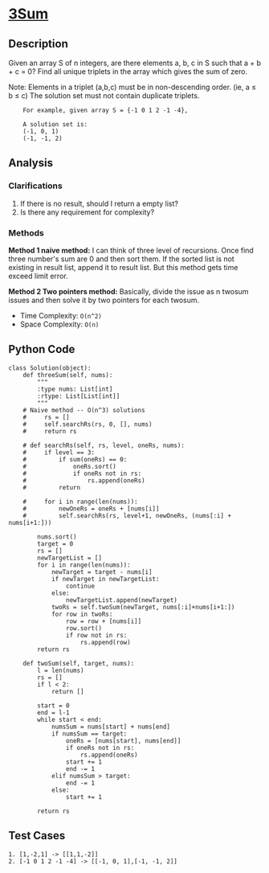# [3Sum](https://leetcode.com/problems/3sum/)

## Description
Given an array S of n integers, are there elements a, b, c in S such that a + b + c = 0? Find all unique triplets in the array which gives the sum of zero.

Note:
Elements in a triplet (a,b,c) must be in non-descending order. (ie, a ≤ b ≤ c)
The solution set must not contain duplicate triplets.

~~~
    For example, given array S = {-1 0 1 2 -1 -4},

    A solution set is:
    (-1, 0, 1)
    (-1, -1, 2)
~~~
## Analysis
### Clarifications
1. If there is no result, should I return a empty list?
2. Is there any requirement for complexity?

### Methods
**Method 1 naive method:** I can think of three level of recursions. Once find three number's sum are 0 and then sort them. If the sorted list is not existing in result list, append it to result list. But this method gets time exceed limit error.

**Method 2 Two pointers method:** Basically, divide the issue as n twosum issues and then solve it by two pointers for each twosum.

* Time Complexity: `O(n^2)`
* Space Complexity: `O(n)`

## Python Code
~~~
class Solution(object):
    def threeSum(self, nums):
        """
        :type nums: List[int]
        :rtype: List[List[int]]
        """
    # Naive method -- O(n^3) solutions
    #     rs = []
    #     self.searchRs(rs, 0, [], nums)
    #     return rs
    
    # def searchRs(self, rs, level, oneRs, nums):
    #     if level == 3:
    #         if sum(oneRs) == 0:
    #             oneRs.sort()
    #             if oneRs not in rs:
    #                 rs.append(oneRs)
    #         return

    #     for i in range(len(nums)):
    #         newOneRs = oneRs + [nums[i]]
    #         self.searchRs(rs, level+1, newOneRs, (nums[:i] + nums[i+1:]))
    
        nums.sort()
        target = 0
        rs = []
        newTargetList = []
        for i in range(len(nums)):
            newTarget = target - nums[i]
            if newTarget in newTargetList:
                continue
            else:
                newTargetList.append(newTarget)
            twoRs = self.twoSum(newTarget, nums[:i]+nums[i+1:])
            for row in twoRs:
                row = row + [nums[i]]
                row.sort()
                if row not in rs:
                    rs.append(row)
        return rs
    
    def twoSum(self, target, nums):
        l = len(nums)
        rs = []
        if l < 2:
            return []
        
        start = 0
        end = l-1
        while start < end:
            numsSum = nums[start] + nums[end]
            if numsSum == target:
                oneRs = [nums[start], nums[end]]
                if oneRs not in rs:
                    rs.append(oneRs)
                start += 1
                end -= 1
            elif numsSum > target:
                end -= 1
            else:
                start += 1
        
        return rs
~~~
## Test Cases
~~~
1. [1,-2,1] -> [[1,1,-2]]
2. [-1 0 1 2 -1 -4] -> [[-1, 0, 1],[-1, -1, 2]]
~~~